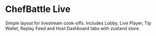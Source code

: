 # ChefBattle Live

Simple layout for livestream cook-offs. Includes Lobby, Live Player, Tip Wallet, Replay Feed and Host Dashboard tabs with zustand store.
